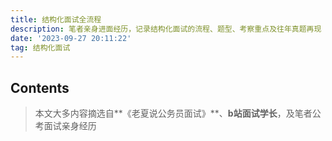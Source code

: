 ```yaml
---
title: 结构化面试全流程
description: 笔者亲身进面经历，记录结构化面试的流程、题型、考察重点及往年真题再现
date: '2023-09-27 20:11:22'
tag: 结构化面试
---
```


## Contents

> 本文大多内容摘选自**《老夏说公务员面试》**、**b站面试学长**，及笔者公考面试亲身经历



